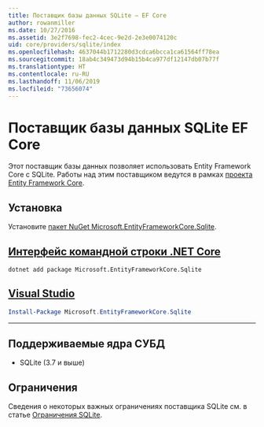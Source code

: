 ```yaml
---
title: Поставщик базы данных SQLite — EF Core
author: rowanmiller
ms.date: 10/27/2016
ms.assetid: 3e2f7698-fec2-4cec-9e2d-2e3e0074120c
uid: core/providers/sqlite/index
ms.openlocfilehash: 4637044b1712280d3cdca6bcca1ca61564ff78ea
ms.sourcegitcommit: 18ab4c349473d94b15b4ca977df12147db07b77f
ms.translationtype: HT
ms.contentlocale: ru-RU
ms.lasthandoff: 11/06/2019
ms.locfileid: "73656074"
---
```

# <a name="sqlite-ef-core-database-provider"></a>Поставщик базы данных SQLite EF Core

Этот поставщик базы данных позволяет использовать Entity Framework Core с SQLite. Работы над этим поставщиком ведутся в рамках [проекта Entity Framework Core](https://github.com/aspnet/EntityFrameworkCore).

## <a name="install"></a>Установка

Установите [пакет NuGet Microsoft.EntityFrameworkCore.Sqlite](https://www.nuget.org/packages/Microsoft.EntityFrameworkCore.Sqlite/).

## <a name="net-core-clitabdotnet-core-cli"></a>[Интерфейс командной строки .NET Core](#tab/dotnet-core-cli)

``` console
dotnet add package Microsoft.EntityFrameworkCore.Sqlite
```

## <a name="visual-studiotabvs"></a>[Visual Studio](#tab/vs)

``` powershell
Install-Package Microsoft.EntityFrameworkCore.Sqlite
```

***

## <a name="supported-database-engines"></a>Поддерживаемые ядра СУБД

* SQLite (3.7 и выше)

## <a name="limitations"></a>Ограничения

Сведения о некоторых важных ограничениях поставщика SQLite см. в статье [Ограничения SQLite](limitations.md).
